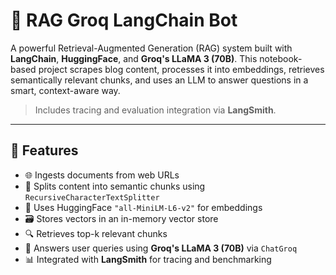# 🧠 RAG Groq LangChain Bot

A powerful Retrieval-Augmented Generation (RAG) system built with **LangChain**, **HuggingFace**, and **Groq's LLaMA 3 (70B)**. This notebook-based project scrapes blog content, processes it into embeddings, retrieves semantically relevant chunks, and uses an LLM to answer questions in a smart, context-aware way.

> Includes tracing and evaluation integration via **LangSmith**.

---

## 🚀 Features

- 🌐 Ingests documents from web URLs
- 🧱 Splits content into semantic chunks using `RecursiveCharacterTextSplitter`
- 🤖 Uses HuggingFace `"all-MiniLM-L6-v2"` for embeddings
- 🗃️ Stores vectors in an in-memory vector store
- 🔍 Retrieves top-k relevant chunks
- 💬 Answers user queries using **Groq's LLaMA 3 (70B)** via `ChatGroq`
- 📊 Integrated with **LangSmith** for tracing and benchmarking

